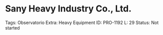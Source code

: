 # Sany Heavy Industry Co., Ltd.

Tags: Observatorio
Extra: Heavy Equipment
ID: PRO-1192
L: 29
Status: Not started
